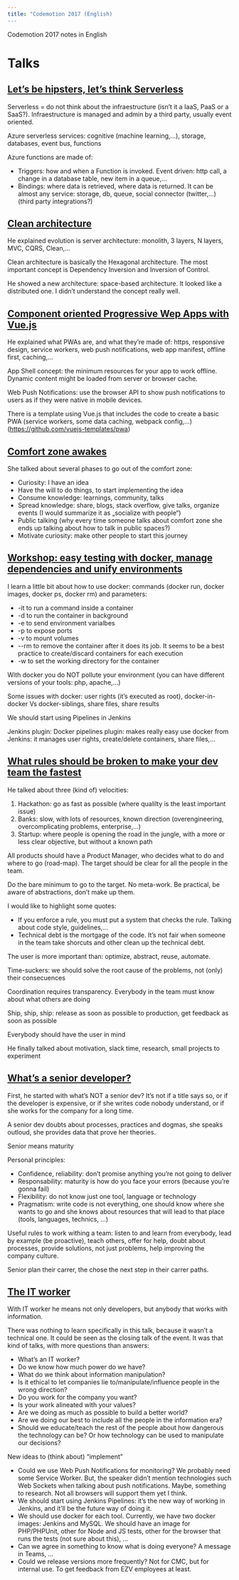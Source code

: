 ```yaml
---
title: "Codemotion 2017 (English)
---
```


Codemotion 2017 notes in English

<!-- more -->

# Talks

## [Let’s be hipsters, let’s think Serverless](https://2017.codemotion.es/agenda.html#5649626120060928/5768955947909120)

Serverless = do not think about the infraestructure (isn’t it a IaaS, PaaS or a SaaS?). Infraestructure is managed and admin by a third party, usually event oriented.

Azure serverless services: cognitive (machine learning,...), storage, databases, event bus, functions

Azure functions are made of:
-	Triggers: how and when a Function is invoked. Event driven: http call, a change in a database table, new item in a queue,...
-	Bindings: where data is retrieved, where data is returned. It can be almost any service: storage, db, queue, social connector (twitter,...) (third party integrations?)

## [Clean architecture](https://2017.codemotion.es/agenda.html#5649626120060928/5098174129635328)

He explained evolution is server architecture: monolith, 3 layers, N layers, MVC, CQRS, Clean,...

Clean architecture is basically the Hexagonal architecture. The most important concept is Dependency Inversion and Inversion of Control.

He showed a new architecture: space-based architecture. It looked like a distributed one. I didn’t understand the concept really well.

## [Component oriented Progressive Wep Apps with Vue.js](https://2017.codemotion.es/agenda.html#5649626120060928/5699320770723840)

He explained what PWAs are, and what they’re made of: https, responsive design, service workers, web push notifications, web app manifest, offline first, caching,...

App Shell concept: the minimum resources for your app to work offline. Dynamic content might be loaded from server or browser cache.

Web Push Notifications: use the browser API to show push notifications to users as if they were native in mobile devices.

There is a template using Vue.js that includes the code to create a basic PWA (service workers, some data caching, webpack config,...) (https://github.com/vuejs-templates/pwa)

## [Comfort zone awakes](https://2017.codemotion.es/agenda.html#5649626120060928/6007471319547904)

She talked about several phases to go out of the comfort zone:

-	Curiosity: I have an idea
-	Have the will to do things, to start implementing the idea
-	Consume knowledge: learnings, community, talks
-	Spread knowledge: share, blogs, stack overflow, give talks, organize events (I would summarize it as „socialize with people“)
-	Public talking (why every time someone talks about comfort zone she ends up talking about how to talk in public spaces?)
-	Motivate curiosity: make other people to start this journey

## [Workshop: easy testing with docker, manage dependencies and unify environments](https://2017.codemotion.es/agenda.html#5693168230072320/6560049195384832)

I learn a little bit about how to use docker: commands (docker run, docker images, docker ps, docker rm) and parameters:

-	-it to run a command inside a container
-	-d to run the container in background
-	-e to send environment varialbes
-	-p to expose ports
-	-v to mount volumes
-	--rm to remove the container after it does its job. It seems to be a best practice to create/discard containers for each execution
-	-w to set the working directory for the container

With docker you do NOT pollute your environment (you can have different versions of your tools: php, apache,...)

Some issues with docker: user rights (it’s executed as root), docker-in-docker Vs docker-siblings, share files, share results

We should start using Pipelines in Jenkins

Jenkins plugin: Docker pipelines plugin: makes really easy use docker from Jenkins: it manages user rights, create/delete containers, share files,...

## [What rules should be broken to make your dev team the fastest](https://2017.codemotion.es/agenda.html#5693168230072320/5105557983723520)

He talked about three (kind of) velocities:

1.	Hackathon: go as fast as possible (where qualilty is the least important issue)
2.	Banks: slow, with lots of resources, known direction (overengineering, overcomplicating problems, enterprise,...)
3.	Startup: where people is opening the road in the jungle, with a more or less clear objective, but without a known path

All products should have a Product Manager, who decides what to do and where to go (road-map). The target should be clear for all the people in the team.

Do the bare minimum to go to the target. No meta-work. Be practical, be aware of abstractions, don’t make up them.

I would like to highlight some quotes:

-	If you enforce a rule, you must put a system that checks the rule. Talking about code style, guidelines,...
-	Technical debt is the mortgage of the code. It’s not fair when someone in the team take shorcuts and other clean up the technical debt.

The user is more important than: optimize, abstract, reuse, automate.

Time-suckers: we should solve the root cause of the problems, not (only) their consecuences

Coordination requires transparency. Everybody in the team must know about what others are doing

Ship, ship, ship: release as soon as possible to production, get feedback as soon as possible

Everybody should have the user in mind

He finally talked about motivation, slack time, research, small projects to experiment

## [What’s  a senior developer?](https://2017.codemotion.es/agenda.html#5693168230072320/4878640902832128)

First, he started with what’s NOT a senior dev? It’s not if a title says so, or if the developer is expensive, or if she writes code nobody understand, or if she works for the company for a long time.

A senior dev doubts about processes, practices and dogmas, she speaks outloud, she provides data that prove her theories.

Senior means maturity

Personal principles:

-	Confidence, reliability: don’t promise anything you’re not going to deliver
-	Responsability: maturity is how do you face your errors (because you’re gonna fail)
-	Flexibility: do not know just one tool, language or technology
-	Pragmatism: write code is not everything, one should know where she wants to go and she knows about resources that will lead to that place (tools, languages, technics, ...)

Useful rules to work withing a team: listen to and learn from everybody, lead by example (be proactive), teach others, offer for help, doubt about processes, provide solutions, not just problems, help improving the company culture.

Senior plan their carrer, the chose the next step in their carrer paths.

## [The IT worker](https://2017.codemotion.es/agenda.html#5693168230072320/5145563993473024)

With IT worker he means not only developers, but anybody that works with information.

There was nothing to learn specifically in this talk, because it wasn’t a technical one. It could be seen as the closing talk of the event. It was that kind of talks, with more questions than answers:

-	What’s an IT worker?
-	Do we know how much power do we have?
-	What do we think about information manipulation?
-	Is it ethical to let companies lie to/manipulate/influence people in the wrong direction?
-	Do you work for the company you want?
-	Is your work alineated with your values?
-	Are we doing as much as possible to build a better world?
-	Are we doing our best to include all the people in the information era?
-	Should we educate/teach the rest of the people about how dangerous the technology can be? Or how technology can be used to manipulate our decisions?

New ideas to (think about) “implement”

-	Could we use Web Push Notifications for monitoring? We probably need some Service Worker. But, the speaker didn’t mention technologies such Web Sockets when talking about push notifications. Maybe, something to research. Not all browsers will support them yet I think.
-	We should start using Jenkins Pipelines: it’s the new way of working in Jenkins, and it’ll be the future way of doing it.
-	We should use docker for each tool. Currently, we have two docker images: Jenkins and MySQL. We should have an image for PHP/PHPUnit, other for Node and JS tests, other for the browser that runs the tests (not sure about this), …
-	Can we agree in something to know what is doing everyone? A message in Teams, …
-	Could we release versions more frequently? Not for CMC, but for internal use. To get feedback from EZV employees at least.
